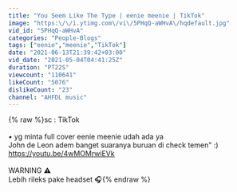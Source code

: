 ```yaml
---
title: "You Seem Like The Type | eenie meenie | TikTok"
image: "https:\/\/i.ytimg.com\/vi\/5PHqQ-aWHvA\/hqdefault.jpg"
vid_id: "5PHqQ-aWHvA"
categories: "People-Blogs"
tags: ["eenie","meenie","TikTok"]
date: "2021-06-13T21:39:42+03:00"
vid_date: "2021-05-04T04:41:25Z"
duration: "PT22S"
viewcount: "110641"
likeCount: "5076"
dislikeCount: "23"
channel: "AHFDL music"
---
```

{% raw %}sc : TikTok<br /><br />• yg minta full cover eenie meenie udah ada ya<br /> John de Leon adem banget suaranya buruan di check temen&quot; :)<br /><a rel="nofollow" target="blank" href="https://youtu.be/4wMOMrwiEVk">https://youtu.be/4wMOMrwiEVk</a><br /><br />WARNING ⚠️<br />Lebih rileks pake headset 🎧{% endraw %}
